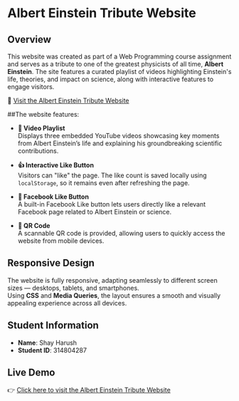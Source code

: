 # Albert Einstein Tribute Website

## Overview

This website was created as part of a Web Programming course assignment and serves as a tribute to one of the greatest physicists of all time, **Albert Einstein**. The site features a curated playlist of videos highlighting Einstein's life, theories, and impact on science, along with interactive features to engage visitors.

🔗 [Visit the Albert Einstein Tribute Website](https://wed-2023.github.io/assignment1-314804287/)

##The website features:

- **🎥 Video Playlist**  
  Displays three embedded YouTube videos showcasing key moments from Albert Einstein’s life and explaining his groundbreaking scientific contributions.

- **👍 Interactive Like Button**  
  Visitors can "like" the page. The like count is saved locally using `localStorage`, so it remains even after refreshing the page.

- **📘 Facebook Like Button**  
  A built-in Facebook Like button lets users directly like a relevant Facebook page related to Albert Einstein or science.

- **📱 QR Code**  
  A scannable QR code is provided, allowing users to quickly access the website from mobile devices.

## Responsive Design

The website is fully responsive, adapting seamlessly to different screen sizes — desktops, tablets, and smartphones.  
Using **CSS** and **Media Queries**, the layout ensures a smooth and visually appealing experience across all devices.


## Student Information

- **Name**: Shay Harush
- **Student ID**: 314804287
## Live Demo

👉 [Click here to visit the Albert Einstein Tribute Website](https://wed-2023.github.io/assignment1-314804287/)

